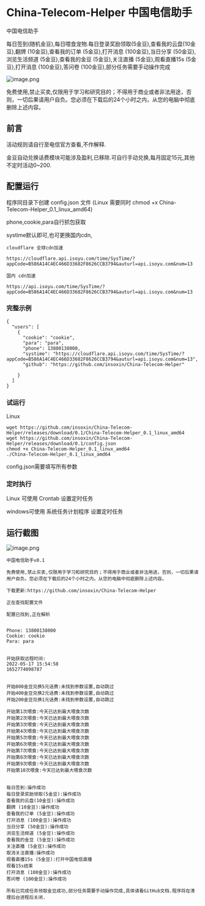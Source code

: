 # China-Telecom-Helper 中国电信助手
中国电信助手

每日签到(随机金豆),每日喂食宠物.每日登录奖励领取(5金豆),查看我的云盘(10金豆),翻牌 (10金豆),查看我的订单 (5金豆),打开消息 (100金豆),当日分享 (50金豆),浏览生活频道 (5金豆),查看我的金豆 (5金豆),关注直播 (5金豆),观看直播15s (5金豆),打开消息 (100金豆),答问卷 (100金豆),部分任务需要手动操作完成


![image.png](https://pic.rmb.bdstatic.com/bjh/7367f58ef56656fac3c1ed462e658bb9.png)


免费使用,禁止买卖,仅限用于学习和研究目的；不得用于商业或者非法用途，否则，一切后果请用户自负。您必须在下载后的24个小时之内，从您的电脑中彻底删除上述内容。

## 前言


活动规则请自行至电信官方查看,不作解释.

金豆自动兑换话费模块可能涉及盈利,已移除.可自行手动兑换,每月固定15元,其他不定时活动0~200.



## 配置运行

程序同目录下创建 config.json 文件 (Linux 需要同时 chmod +x China-Telecom-Helper_0.1_linux_amd64)

phone,cookie,para自行抓包获取

systime默认即可,也可更换国内cdn,

```
cloudflare 全球cdn加速  

https://cloudflare.api.isoyu.com/time/SysTime/?appCode=B586A14C4EC466D33682F8626CCB3794&auturl=api.isoyu.com&num=13

国内 cdn加速

https://api.isoyu.com/time/SysTime/?appCode=B586A14C4EC466D33682F8626CCB3794&auturl=api.isoyu.com&num=13
```

### 完整示例

```
{
  "users": [
    {
      "cookie": "cookie",
      "para": "para",
      "phone": 13800138000,
      "systime": "https://cloudflare.api.isoyu.com/time/SysTime/?appCode=B586A14C4EC466D33682F8626CCB3794&auturl=api.isoyu.com&num=13",
      "github": "https://github.com/insoxin/China-Telecom-Helper"

    }
  ]
}
```
### 试运行

Linux 
```
wget https://github.com/insoxin/China-Telecom-Helper/releases/download/0.1/China-Telecom-Helper_0.1_linux_amd64
wget https://github.com/insoxin/China-Telecom-Helper/releases/download/0.1/config.json
chmod +x China-Telecom-Helper_0.1_linux_amd64
./China-Telecom-Helper_0.1_linux_amd64
```
config.json需要填写所有参数

### 定时执行
Linux 可使用 Crontab 设置定时任务

windows可使用 系统任务计划程序 设置定时任务


## 运行截图


![image.png](https://pic.rmb.bdstatic.com/bjh/7367f58ef56656fac3c1ed462e658bb9.png)

```
中国电信助手v0.1

免费使用,禁止买卖,仅限用于学习和研究目的；不得用于商业或者非法用途，否则，一切后果请用户自负。您必须在下载后的24个小时之内，从您的电脑中彻底删除上述内容。

下载更新:https://github.com/insoxin/China-Telecom-Helper

正在查找配置文件

配置已找到,正在解析


Phone: 13800138000
Cookie: cookie
Para: para


开始获取远程时间:
2022-05-17 15:54:58
1652774098787


开始800金豆兑换5元话费:未找到参数设置,自动跳过
开始400金豆兑换2元话费:未找到参数设置,自动跳过
开始200金豆兑换1元话费:未找到参数设置,自动跳过

开始第1次喂食:今天已达到最大喂食次数
开始第2次喂食:今天已达到最大喂食次数
开始第3次喂食:今天已达到最大喂食次数
开始第4次喂食:今天已达到最大喂食次数
开始第5次喂食:今天已达到最大喂食次数
开始第6次喂食:今天已达到最大喂食次数
开始第7次喂食:今天已达到最大喂食次数
开始第8次喂食:今天已达到最大喂食次数
开始第9次喂食:今天已达到最大喂食次数
开始第10次喂食:今天已达到最大喂食次数


每日签到:操作成功
每日登录奖励领取(5金豆):操作成功
查看我的云盘(10金豆):操作成功
翻牌 (10金豆):操作成功
查看我的订单 (5金豆):操作成功
打开消息 (100金豆):操作成功
当日分享 (50金豆):操作成功
浏览生活频道 (5金豆):操作成功
查看我的金豆 (5金豆):操作成功
关注直播 (5金豆):操作成功
取消关注直播:操作成功
观看直播15s (5金豆):打开中国电信直播
观看15s结束
打开消息 (100金豆):操作成功
答问卷 (100金豆):操作成功

所有已完成任务领取金豆成功,部分任务需要手动操作完成,具体请看GitHub文档.程序将在清理后台进程后关闭.

```
